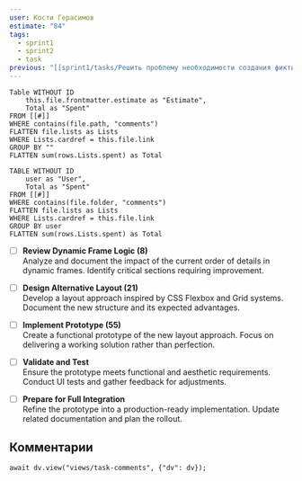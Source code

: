 ```yaml
---
user: Кости Герасимов
estimate: "84"
tags:
  - sprint1
  - sprint2
  - task
previous: "[[sprint1/tasks/Решить проблему необходимости создания фиктивных фреймов для создания красивых карточек|Решить проблему необходимости создания фиктивных фреймов для создания красивых карточек]]"
---
```


```dataview 
Table WITHOUT ID
	this.file.frontmatter.estimate as "Estimate",
	Total as "Spent"
FROM [[#]]
WHERE contains(file.path, "comments")
FLATTEN file.lists as Lists
WHERE Lists.cardref = this.file.link
GROUP BY ""
FLATTEN sum(rows.Lists.spent) as Total
```

```dataview 
TABLE WITHOUT ID
	user as "User",
	Total as "Spent"
FROM [[#]]
WHERE contains(file.folder, "comments")
FLATTEN file.lists as Lists
WHERE Lists.cardref = this.file.link
GROUP BY user
FLATTEN sum(rows.Lists.spent) as Total
```

- [ ]  **Review Dynamic Frame Logic (8)**  
    Analyze and document the impact of the current order of details in dynamic frames. Identify critical sections requiring improvement.  
- [ ]  **Design Alternative Layout (21)**  
    Develop a layout approach inspired by CSS Flexbox and Grid systems. Document the new structure and its expected advantages.
- [ ]  **Implement Prototype (55)**  
    Create a functional prototype of the new layout approach. Focus on delivering a working solution rather than perfection. 
- [ ]  **Validate and Test**  
    Ensure the prototype meets functional and aesthetic requirements. Conduct UI tests and gather feedback for adjustments.  
- [ ]  **Prepare for Full Integration**  
    Refine the prototype into a production-ready implementation. Update related documentation and plan the rollout.


## Комментарии

```dataviewjs
await dv.view("views/task-comments", {"dv": dv});
```
